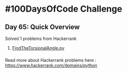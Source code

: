 # #100DaysOfCode Challenge
## Day 65: Quick Overview
Solved 1 problems from Hackerrank  
1. [FindTheTorsionalAngle.py](https://github.com/divyatejakotteti/100DaysOfCode/blob/master/Day%2065/FindTheTorsionalAngle.py)
### 
Read more about Hackerrank problems here : https://www.hackerrank.com/domains/python